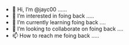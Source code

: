 - 👋 Hi, I’m @jayc00 ......
- 👀 I’m interested in foing back .....
- 🌱 I’m currently learning foing back ....
- 💞️ I’m looking to collaborate on foing back ....
- 📫 How to reach me foing back .....

<!---
jayc00/jayc00 is a ✨ special ✨ repository because its `README.md` (this file) appears on your GitHub profile.
You can click the Preview link to take a look at your changes.
--->

